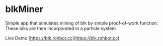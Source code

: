 # blkMiner

Simple app that simulates mining of blk by simple proof-of-work function.
These blks are then incorporated in a particle system

Live Demo [https://blk.rohbot.cc](https://blk.rohbot.cc)